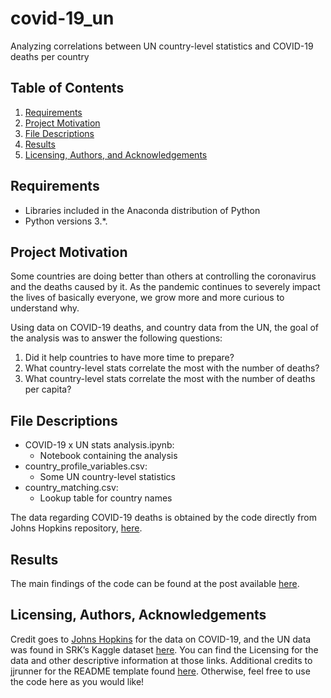 # covid-19_un
Analyzing correlations between UN country-level statistics and COVID-19 deaths per country

## Table of Contents
1. [Requirements](#requirements)
2. [Project Motivation](#motivation)
3. [File Descriptions](#files)
4. [Results](#results)
5. [Licensing, Authors, and Acknowledgements](#licensing)

## Requirements <a name="requirements"></a>
* Libraries included in the Anaconda distribution of Python
* Python versions 3.*.

## Project Motivation <a name="motivation"></a>
Some countries are doing better than others at controlling the coronavirus and the deaths caused by it. As the pandemic continues to severely impact the lives of basically everyone, we grow more and more curious to understand why. 

Using data on COVID-19 deaths, and country data from the UN, the goal of the analysis was to answer the following questions:

1. Did it help countries to have more time to prepare?
2. What country-level stats correlate the most with the number of deaths?
3. What country-level stats correlate the most with the number of deaths per capita?

## File Descriptions <a name="files"></a>
* COVID-19 x UN stats analysis.ipynb: 
  * Notebook containing the analysis
* country_profile_variables.csv:
  * Some UN country-level statistics
* country_matching.csv:
  * Lookup table for country names
  
The data regarding COVID-19 deaths is obtained by the code directly from Johns Hopkins repository, [here](https://github.com/CSSEGISandData/COVID-19/blob/master/csse_covid_19_data/csse_covid_19_time_series/time_series_covid19_deaths_global.csv).

## Results <a name="results"></a>
The main findings of the code can be found at the post available [here](https://medium.com/@marcelo.cardoso.work/more-doctors-more-covid-19-deaths-no-11c19eec4439).

## Licensing, Authors, Acknowledgements <a name="licensing"></a>
Credit goes to [Johns Hopkins](https://github.com/CSSEGISandData/COVID-19/blob/master/csse_covid_19_data/csse_covid_19_time_series/time_series_covid19_deaths_global.csv) for the data on COVID-19, and the UN data was found in SRK’s Kaggle dataset [here](https://www.kaggle.com/sudalairajkumar/undata-country-profiles#country_profile_variables.csv). You can find the Licensing for the data and other descriptive information at those links. Additional credits to jjrunner for the README template found [here](https://github.com/jjrunner/stackoverflow). Otherwise, feel free to use the code here as you would like!



